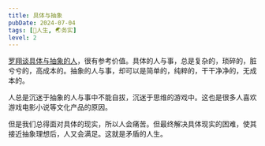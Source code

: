 ```yaml
---
title: 具体与抽象
pubDate: 2024-07-04
tags: [🧚人生, 🌏务实]
level: 2
---
```


[罗翔谈具体与抽象的人]，很有参考价值。具体的人与事，总是复杂的，琐碎的，脏兮兮的，高成本的。抽象的人与事，却可以是简单的，纯粹的，干干净净的，无成本的。

人总是沉迷于抽象的人与事中不能自拔，沉迷于思维的游戏中。这也是很多人喜欢游戏电影小说等文化产品的原因。

但是我们总得面对具体的现实，所以人会痛苦。但最终解决具体现实的困难，使其接近抽象理想后，人又会满足。这就是矛盾的人生。

[罗翔谈具体与抽象的人]: https://www.bilibili.com/video/BV1k1421r7n5/
